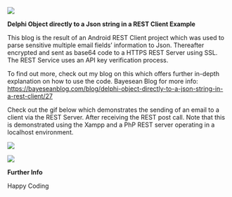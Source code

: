 ![](media/7723492441da13041157a2ef238aa13b.png)

**Delphi Object directly to a Json string in a REST Client Example**

This blog is the result of an Android REST Client project which was used to
parse sensitive multiple email fields’ information to Json. Thereafter encrypted
and sent as base64 code to a HTTPS REST Server using SSL. The REST Service uses
an API key verification process.

To find out more, check out my blog on this which offers further in-depth
explanation on how to use the code.
Bayesean Blog for more info:  <https://bayeseanblog.com/blog/delphi-object-directly-to-a-json-string-in-a-rest-client/27>

Check out the gif below which demonstrates the sending of an email to a client
via the REST Server. After receiving the REST post call. Note that this is
demonstrated using the Xampp and a PhP REST server operating in a localhost
environment.

![](media/1f75d77965945cae74a9436c01e59af3.gif)

![](media/da4176eb1dec8fc97834722364d5629e.png)

**Further Info**

Happy Coding
